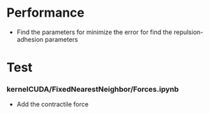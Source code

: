 # Performance
* Find the parameters for minimize the error for find the repulsion-adhesion parameters

# Test
### kernelCUDA/FixedNearestNeighbor/Forces.ipynb
* Add the contractile force